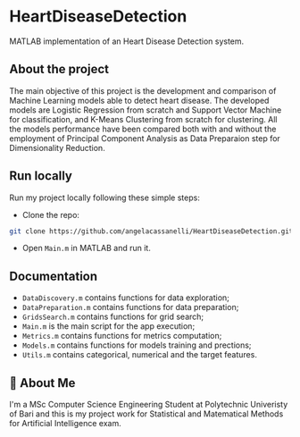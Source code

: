 # HeartDiseaseDetection

MATLAB implementation of an Heart Disease Detection system.


## About the project

The main objective of this project is the development and comparison of Machine Learning models able to detect heart disease. 
The developed models are Logistic Regression from scratch and Support Vector Machine for classification, and K-Means Clustering from scratch for clustering. All the models performance have been compared both with and without the employment of Principal Component Analysis as Data Preparaion step for Dimensionality Reduction.


## Run locally

Run my project locally following these simple steps:

*  Clone the repo:

```sh
git clone https://github.com/angelacassanelli/HeartDiseaseDetection.git
```

* Open `Main.m` in MATLAB and run it.


## Documentation

- `DataDiscovery.m` contains functions for data exploration;
- `DataPreparation.m` contains functions for data preparation;
- `GridsSearch.m` contains functions for grid search;
- `Main.m` is the main script for the app execution;
- `Metrics.m` contains functions for metrics computation;
- `Models.m` contains functions for models training and prections;
- `Utils.m` contains categorical, numerical and the target features.


## 🚀 About Me
I'm a MSc Computer Science Engineering Student at Polytechnic Univeristy of Bari and this is my project work for Statistical and Matematical Methods for Artificial Intelligence exam.
